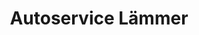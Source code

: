 ---
title: "Autoservice Lämmer"
url: /geratal/autoservice-laemmer-gothaer-strasse/
shop: Autowerkstatt
---